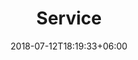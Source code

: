 ---
title: "Service"
date: 2018-07-12T18:19:33+06:00
bgImage: images/background/page-title.jpg
description : "This is meta description"
---